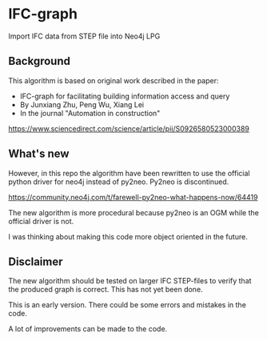 # IFC-graph
Import IFC data from STEP file into Neo4j LPG

## Background

This algorithm is based on original work described in the paper:

* IFC-graph for facilitating building information access and query
* By Junxiang Zhu, Peng Wu, Xiang Lei
* In the journal "Automation in construction"

https://www.sciencedirect.com/science/article/pii/S0926580523000389

## What's new

However, in this repo the algorithm have been rewritten to use the
official python driver for neo4j instead of py2neo. Py2neo is discontinued.

https://community.neo4j.com/t/farewell-py2neo-what-happens-now/64419

The new algorithm is more procedural because py2neo is an OGM while the official driver is not.

I was thinking about making this code more object oriented in the future.

## Disclaimer

The new algorithm should be tested on larger IFC STEP-files to verify
that the produced graph is correct. This has not yet been done.

This is an early version. There could be some errors and mistakes in the code.

A lot of improvements can be made to the code.
